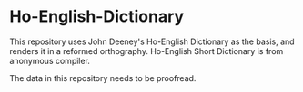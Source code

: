 # Ho-English-Dictionary
This repository uses John Deeney's Ho-English Dictionary as the basis, and renders it in a reformed orthography.
Ho-English Short Dictionary is from anonymous compiler.

The data in this repository needs to be proofread.

